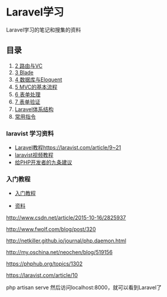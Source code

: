 # Laravel学习

Laravel学习的笔记和搜集的资料

## 目录

1. [2 路由与VC](routes.md)
1. [3 Blade](blade.md)
1. [4 数据库与Eloquent](4database&eloquent.md)
1. [5 MVC的基本流程](5mvc.md)
2. [6 表单处理](6forms.md)
3. [7 表单验证](7formvalidation.md)
1. [Laravel体系结构](architecture.md)
1. [常用指令](command.md)

### laravist 学习资料

- [Laravel教程https://laravist.com/article/9~21](https://laravist.com/article/9)
- [laravist视频教程](https://laravist.com/)
- [给PHP开发者的九条建议](https://laravist.com/articles#)

### 入门教程

- [入门教程](http://www.golaravel.com/post/laravel-5-getting-started-part-1/)

- [资料](http://www.cnblogs.com/huangbx/p/Laravel_1.html)

http://www.csdn.net/article/2015-10-16/2825937

http://www.fwolf.com/blog/post/320

http://netkiller.github.io/journal/php.daemon.html

http://my.oschina.net/neochen/blog/519156

https://phphub.org/topics/1302

https://laravist.com/article/10

php artisan serve
然后访问localhost:8000，就可以看到Laravel了